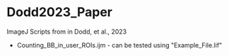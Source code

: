 # Dodd2023_Paper
ImageJ Scripts from in Dodd, et al., 2023

* Counting_BB_in_user_ROIs.ijm - can be tested using "Example_File.lif"
